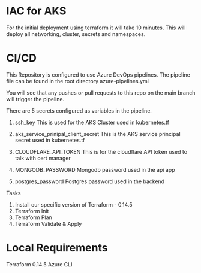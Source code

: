 # IAC for AKS
For the initial deployment using terraform it will take 10 minutes. This will deploy all networking, cluster, secrets and namespaces.

# CI/CD
This Repository is configured to use Azure DevOps pipelines.  The pipeline file can be found in the root directory azure-pipelines.yml

You will see that any pushes or pull requests to this repo on the main branch will trigger the pipeline.

There are 5 secrets configured as variables in the pipeline.

1. ssh_key 
This is used for the AKS Cluster used in kubernetes.tf

2. aks_service_prinipal_client_secret
This is the AKS service principal secret used in kubernetes.tf

3. CLOUDFLARE_API_TOKEN
This is for the cloudflare API token used to talk with cert manager

4. MONGODB_PASSWORD
Mongodb password used in the api app

5. postgres_password
Postgres password used in the backend

Tasks
1. Install our specific version of Terraform - 0.14.5
2. Terraform Init
3. Terraform Plan
4. Terraform Validate & Apply

# Local Requirements
Terraform 0.14.5
Azure CLI
